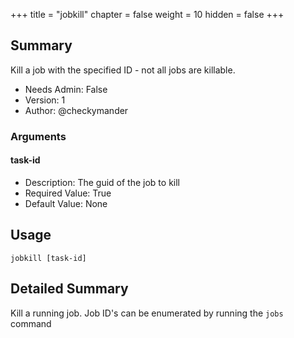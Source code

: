 +++
title = "jobkill"
chapter = false
weight = 10
hidden = false
+++

## Summary
Kill a job with the specified ID - not all jobs are killable. 

- Needs Admin: False  
- Version: 1  
- Author: @checkymander  

### Arguments
#### task-id

- Description: The guid of the job to kill
- Required Value: True  
- Default Value: None  
## Usage

```
jobkill [task-id]
```


## Detailed Summary

Kill a running job. Job ID's can be enumerated by running the `jobs` command